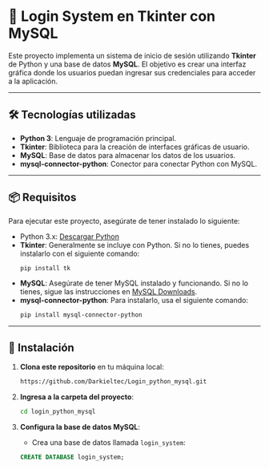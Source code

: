 # 🚀 **Login System en Tkinter con MySQL**

Este proyecto implementa un sistema de inicio de sesión utilizando **Tkinter** de Python y una base de datos **MySQL**. El objetivo es crear una interfaz gráfica donde los usuarios puedan ingresar sus credenciales para acceder a la aplicación.

---

## 🛠️ **Tecnologías utilizadas**

- **Python 3**: Lenguaje de programación principal.
- **Tkinter**: Biblioteca para la creación de interfaces gráficas de usuario.
- **MySQL**: Base de datos para almacenar los datos de los usuarios.
- **mysql-connector-python**: Conector para conectar Python con MySQL.

---

## 📦 **Requisitos**

Para ejecutar este proyecto, asegúrate de tener instalado lo siguiente:

- Python 3.x: [Descargar Python](https://www.python.org/)
- **Tkinter**: Generalmente se incluye con Python. Si no lo tienes, puedes instalarlo con el siguiente comando:
    ```bash
    pip install tk
    ```
- **MySQL**: Asegúrate de tener MySQL instalado y funcionando. Si no lo tienes, sigue las instrucciones en [MySQL Downloads](https://dev.mysql.com/downloads/).
- **mysql-connector-python**: Para instalarlo, usa el siguiente comando:
    ```bash
    pip install mysql-connector-python
    ```

---

## 🔧 **Instalación**

1. **Clona este repositorio** en tu máquina local:
    ```bash
   https://github.com/Darkieltec/Login_python_mysql.git
    ```

2. **Ingresa a la carpeta del proyecto**:
    ```bash
    cd login_python_mysql
    ```

3. **Configura la base de datos MySQL**:
   - Crea una base de datos llamada `login_system`:
   ```sql
   CREATE DATABASE login_system;
